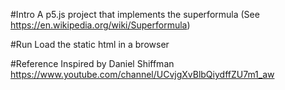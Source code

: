 #Intro
A p5.js project that implements the superformula (See https://en.wikipedia.org/wiki/Superformula)



#Run
Load the static html in a browser

#Reference
Inspired by Daniel Shiffman https://www.youtube.com/channel/UCvjgXvBlbQiydffZU7m1_aw